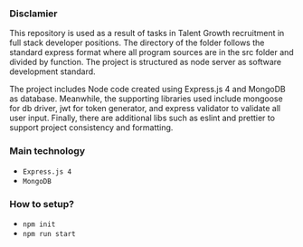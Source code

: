 ### Disclamier

This repository is used as a result of tasks in Talent Growth recruitment in full stack developer positions. The directory of the folder follows the standard express format where all program sources are in the src folder and divided by function. The project is structured as node server as software development standard.

The project includes Node code created using Express.js 4 and MongoDB as database. Meanwhile, the supporting libraries used include mongoose for db driver, jwt for token generator, and express validator to validate all user input. Finally, there are additional libs such as eslint and prettier to support project consistency and formatting.

### Main technology

-   `Express.js 4`
-   `MongoDB`

### How to setup?

-   `npm init`
-   `npm run start`
